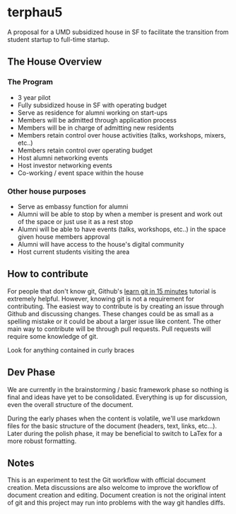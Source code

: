 # terphau5

A proposal for a UMD subsidized house in SF to facilitate the transition from student startup to full-time startup.

## The House Overview


### The Program

* 3 year pilot
* Fully subsidized house in SF with operating budget
* Serve as residence for alumni working on start-ups
* Members will be admitted through application process
* Members will be in charge of admitting new residents
* Members retain control over house activities (talks, workshops, mixers, etc..)
* Members retain control over operating budget
* Host alumni networking events
* Host investor networking events
* Co-working / event space within the house

### Other house purposes

* Serve as embassy function for alumni
* Alumni will be able to stop by when a member is present and work out of the space or just use it as a rest stop
* Alumni will be able to have events (talks, workshops, etc..) in the space given house members approval
* Alumni will have access to the house's digital community
* Host current students visiting the area

## How to contribute

For people that don't know git, Github's [learn git in 15 minutes](https://try.github.io/levels/1/challenges/1) tutorial is extremely helpful. However, knowing git is not a requirement for contributing. The easiest way to contribute is by creating an issue through Github and discussing changes. These changes could be as small as a spelling mistake or it could be about a larger issue like content. The other main way to contribute will be through pull requests. Pull requests will require some knowledge of git.

Look for anything contained in curly braces

## Dev Phase

We are currently in the brainstorming / basic framework phase so nothing is final and ideas have yet to be consolidated. Everything is up for discussion, even the overall structure of the document.

During the early phases when the content is volatile, we'll use markdown files for the basic structure of the document (headers, text, links, etc...). Later during the polish phase, it may be beneficial to switch to LaTex for a more robust formatting.

## Notes

This is an experiment to test the Git workflow with official document creation. Meta discussions are also welcome to improve the workflow of document creation and editing. Document creation is not the original intent of git and this project may run into problems with the way git handles diffs.